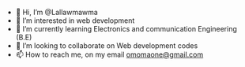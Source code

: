- 👋 Hi, I’m @Lallawmawma
- 👀 I’m interested in web development
- 🌱 I’m currently learning Electronics and communication Engineering (B.E)
- 💞️ I’m looking to collaborate on Web development codes
- 📫 How to reach me, on my email omomaone@gmail.com

<!---
Lallawmawma/Lallawmawma is a ✨ special ✨ repository because its `README.md` (this file) appears on your GitHub profile.
You can click the Preview link to take a look at your changes.
--->
